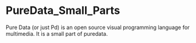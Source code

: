 # PureData_Small_Parts
Pure Data (or just Pd) is an open source visual programming language for multimedia.
It is a small part of puredata.

